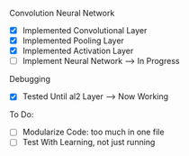 Convolution Neural Network

- [x] Implemented Convolutional Layer
- [x] Implemented Pooling Layer
- [x] Implemented Activation Layer 
- [ ] Implement Neural Network --> In Progress

Debugging
- [x] Tested Until al2 Layer --> Now Working

To Do:
- [ ] Modularize Code: too much in one file
- [ ] Test With Learning, not just running
